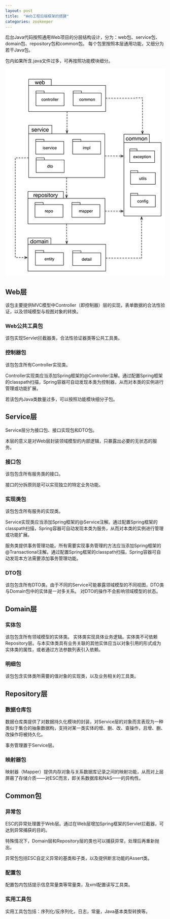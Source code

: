 ```yaml
---
layout: post
title:  "Web工程后端框架的搭建"
categories: zookeeper
---
```


后台Java代码按照通用Web项目的分层结构设计，分为：web包、service包、domain包、repository包和common包。
每个包里按照本层通用功能，又细分为若干Java包。

包内如果所含.java文件过多，可再按照功能模块细分。

![4ABF4532-C5FC-41A1-B26E-CAD4F71389D1](/public/upload/2016-06-07/web-proj-struct.jpeg)

## Web层

 该包主要提供MVC模型中Controller（即控制器）层的实现，表单数据的合法性验证，以及领域模型与视图对象的转换。

### Web公共工具包

 该包实现Servlet拦截器类，合法性验证器类等公共工具类。

### 控制器包

该包包含所有Controller实现类。

Controller实现类应当添加Spring框架的@Controller注解。通过配置Spring框架的classpath扫描，Spring容器可自动发现本类为控制器，从而对本类的实例进行管理或功能扩展。

若该包内Java类数量过多，可以按照功能模块细分子包。
## Service层

 Service层分为接口包、接口实现包和DTO包。

 本层的意义是对Web层封装领域模型的内部逻辑，只暴露出必要的无状态的服务。

### 接口包

该包包含所有服务类的接口。

接口的分拆原则是可以实现独立的特定业务功能。

### 实现类包

该包包含所有服务的实现类。

Service实现类应当添加Spring框架的@Service注解。通过配置Spring框架的classpath扫描，Spring容器可自动发现本类为服务，从而对本类的实例进行管理或功能扩展。

服务类提供事务管理功能。所有需要实现事务管理的方法应当添加Spring框架的@Transactional注解。通过配置Spring框架的classpath扫描，Spring容器可自动发现本方法需要添加事务管理功能。

### DTO包

该包包含所有DTO类。由于不同的Service可能暴露领域模型的不同视图，DTO类与Domain包中的实体是一对多关系。 对DTO的操作不会影响领域模型的状态。

## Domain层

### 实体包

 该包包含所有领域模型的实体类。
 实体类实现具体业务逻辑。实体类不可依赖Repository层。与本实体类具有业务关联的其他实体应当以对象引用的形式成为实体类的属性，或者通过方法参数列表引入依赖。

### 明细包

 该包包含实体类所需要的值对象的实现类，以及业务相关的工具类。

## Repository层

### 数据仓库包

数据仓库类提供了对数据持久化模块的封装，对Service层的对象而言表现为一种类似于集合的抽象数据构，支持对某一类实体的增、删、改、查操作，且增、删、改操作将被持久化。

事务管理置于Service层。

### 映射器包

映射器（Mapper）提供内存对象与关系数据库记录之间的映射功能，从而对上层屏蔽了存储介质——对ESC而言，即关系数据库和NAS——的异构性。

## Common包

### 异常包

ESC的异常处理置于Web层。通过在Web层增加Spring框架的Servlet拦截器，可达到异常捕获的目的。

特殊情况下，Domain层和Repository层的类也可以捕获异常，处理后再重新抛出。

异常包包括ESC自定义异常的基类和子类，以及提供断言功能的Assert类。

### 配置包

配置包内包括提示信息常量类等常量类，及xml配置读写工具类。

### 实用工具包

实用工具包包括：序列化/反序列化，日志，常量，Java基本类型转换等。
